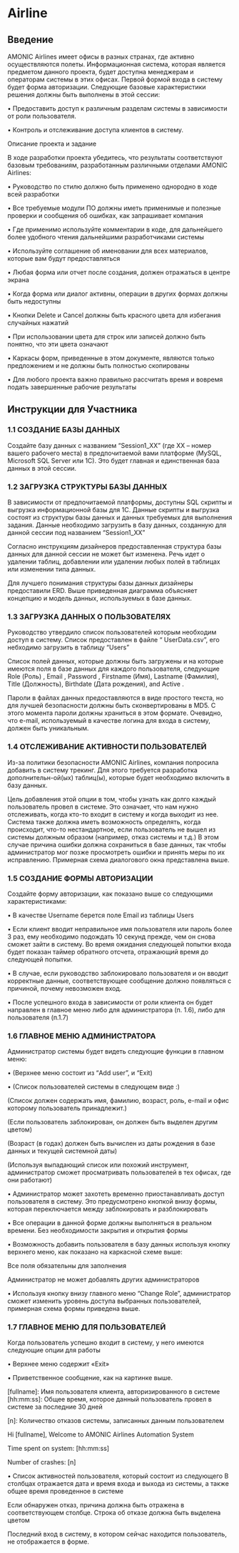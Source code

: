 # Airline

## Введение

AMONIC Airlines имеет офисы в разных странах, где активно осуществляются полеты. 
Информационная система, которая является предметом данного проекта, будет доступна 
менеджерам и операторам системы в этих офисах. Первой формой входа в систему будет форма 
авторизации. Следующие базовые характеристики решения должны быть выполнены в этой сессии:

• Предоставить доступ к различным разделам системы в зависимости от роли пользователя.

• Контроль и отслеживание доступа клиентов в систему.

Описание проекта и задание

В ходе разработки проекта убедитесь, что результаты соответствуют базовым требованиям, 
разработанным различными отделами AMONIC Airlines:

• Руководство по стилю должно быть применено однородно в ходе всей разработки

• Все требуемые модули ПО должны иметь применимые и полезные проверки и сообщения об 
ошибках, как запрашивает компания

• Где применимо используйте комментарии в коде, для дальнейшего более удобного чтения 
дальнейшими разработчиками системы

• Используйте соглашение об именовании для всех материалов, которые вам будут 
предоставляться

• Любая форма или отчет после создания, должен отражаться в центре экрана

• Когда форма или диалог активны, операции в других формах должны быть недоступны

• Кнопки Delete и Cancel должны быть красного цвета для избегания случайных нажатий

• При использовании цвета для строк или записей должно быть понятно, что эти цвета 
означают

• Каркасы форм, приведенные в этом документе, являются только предложением и не должны 
быть полностью скопированы

• Для любого проекта важно правильно рассчитать время и вовремя подать завершенные 
рабочие результаты

## Инструкции для Участника

### 1.1 СОЗДАНИЕ БАЗЫ ДАННЫХ

Создайте базу данных с названием “Session1_XX” (где XX – номер вашего рабочего места) в 
предпочитаемой вами платформе (MySQL, Microsoft SQL Server или 1С). Это будет главная и 
единственная база данных в этой сессии.

### 1.2 ЗАГРУЗКА СТРУКТУРЫ БАЗЫ ДАННЫХ

В зависимости от предпочитаемой платформы, доступны SQL скрипты и выгрузка информационной 
базы для 1С. Данные скрипты и выгрузка состоят из структуры базы данных и данных требуемых для 
выполнения задания. Данные необходимо загрузить в базу данных, созданную для данной сессии под 
названием “Session1_XX”

Согласно инструкциям дизайнеров предоставленная структура базы данных для данной сессии не 
может быт изменена. Речь идет о удалении таблиц, добавлении или удалении любых полей в 
таблицах или изменении типа данных.

Для лучшего понимания структуры базы данных дизайнеры предоставили ERD. Выше приведенная 
диаграмма объясняет концепцию и модель данных, используемых в базе данных.

### 1.3 ЗАГРУЗКА ДАННЫХ О ПОЛЬЗОВАТЕЛЯХ
Руководство утвердило список пользователей которым необходим доступ в систему. Список 
предоставлен в файле “ UserData.csv”, его небходимо загрузить в таблицу “Users”

Список полей данных, которые должны быть загружены и на которые имеются поля в базе данных 
для каждого пользователя, следующие Role (Роль) , Email , Password , Firstname (Имя), Lastname
(Фамилия), Title (Должность), Birthdate (Дата рождения), and Active .

Пароли в файлах данных предоставляются в виде простого текста, но для лучшей безопасности 
должны быть сконвертированы в MD5. С этого момента пароли должны храниться в этом формате. 
Очевидно, что e-mail, используемый в качестве логина для входа в систему, должен быть 
уникальным.

### 1.4 ОТСЛЕЖИВАНИЕ АКТИВНОСТИ ПОЛЬЗОВАТЕЛЕЙ
Из-за политики безопасности AMONIC Airlines, компания попросила добавить в систему трекинг. Для 
этого требуется разработка дополнительн-ой(ых) таблиц(ы), которые будет необходимо включить в 
базу данных.

Цель добавления этой опции в том, чтобы узнать как долго каждый пользователь провел в системе. 
Это означает, что нам нужно отслеживать, когда кто-то входит в систему и когда выходит из нее. 
Система также должна иметь возможность определять, когда происходит, что-то нестандартное, если 
пользователь не вышел из системы должным образом (например, отказ системы и т.д.) В этом случае 
причина ошибки должна сохраниться в базе данных, так чтобы администратор мог позже просмотреть 
ошибки и принять меры по их исправлению. Примерная схема диалогового окна представлена выше.

### 1.5 СОЗДАНИЕ ФОРМЫ АВТОРИЗАЦИИ
Создайте форму авторизации, как показано выше со следующими характеристиками:

• В качестве Username берется поле Email из таблицы Users

• Если клиент вводит неправильное имя пользователя или пароль более 3 раз, ему необходимо 
подождать 10 секунд прежде, чем он снова сможет зайти в систему. Во время ожидания 
следующей попытки входа будет показан таймер обратного отсчета, отражающий время до 
следующей попытки.

• В случае, если руководство заблокировало пользователя и он вводит корректные данные, 
соответствующее сообщение должно появляться с причиной, почему невозможен вход.

• После успешного входа в зависимости от роли клиента он будет направлен в главное меню 
либо для администратора (п. 1.6), либо для пользователя (п.1.7)

### 1.6 ГЛАВНОЕ МЕНЮ АДМИНИСТРАТОРА
Администратор системы будет видеть следующие функции в главном меню:

• (Верхнее меню состоит из “Add user”, и “Exit)

• (Список пользователей системы в следующем виде :)

  (Список должен содержать имя, фамилию, возраст, роль, e-mail и офис которому 
пользователь принадлежит.)

  (Если пользователь заблокирован, он должен быть выделен другим цветом)

  (Возраст (в годах) должен быть вычислен из даты рождения в базе данных и текущей 
системной даты) 

  (Используя выпадающий список или похожий инструмент, администратор сможет 
просматривать пользователей в тех офисах, где они работают)

• Администратор может захотеть временно приостанавливать доступ пользователя в 
систему. Это предусмотрено кнопкой внизу формы, которая переключается между 
заблокировать и разблокировать

• Все операции в данной форме должны выполняться в реальном времени. Без 
необходимости закрытия и открытия формы

• Возможность добавить пользователя в базу данных используя кнопку верхнего меню, как 
показано на каркасной схеме выше:

  Все поля обязательны для заполнения
  
  Администратор не может добавлять других администраторов
  
• Используя кнопку внизу главного меню “Change Role”, администратор сможет изменить 
уровень доступа выбранных пользователей, примерная схема формы приведена выше.

### 1.7 ГЛАВНОЕ МЕНЮ ДЛЯ ПОЛЬЗОВАТЕЛЕЙ
Когда пользователь успешно входит в систему, у него имеются следующие опции для работы

• Верхнее меню содержит «Exit»

• Приветственное сообщение, как на картинке выше.

  [fullname]: Имя пользователя клиента, авторизированного в системе
  [hh:mm:ss]: Общее время, которое данный пользователь провел в системе за 
последние 30 дней

  [n]: Количество отказов системы, записанных данным пользователем
  
Hi [fullname], Welcome to AMONIC Airlines Automation System

Time spent on system: [hh:mm:ss]

Number of crashes: [n]

• Список активностей пользователя, который состоит из следующего
  В столбцах отражается дата и время входа и выхода из системы, а также общее 
время проведенное в системе

  Если обнаружен отказ, причина должна быть отражена в соответствующем столбце. 
Строка об отказе должна быть выделена цветом

  Последний вход в систему, в котором сейчас находится пользователь, не 
отображается в форме.
